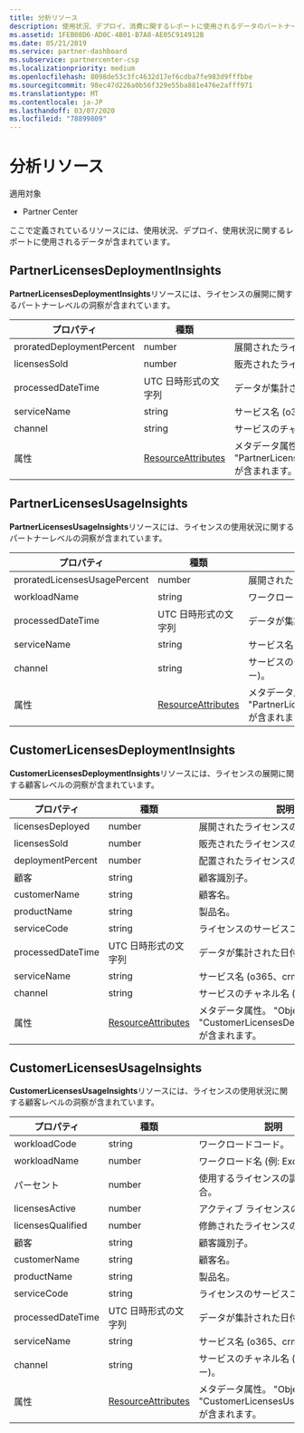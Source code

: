 ```yaml
---
title: 分析リソース
description: 使用状況、デプロイ、消費に関するレポートに使用されるデータのパートナーセンターリソース。
ms.assetid: 1FEB08D6-AD0C-4B01-B7A8-AE05C914912B
ms.date: 05/21/2019
ms.service: partner-dashboard
ms.subservice: partnercenter-csp
ms.localizationpriority: medium
ms.openlocfilehash: 8098de53c3fc4632d17ef6cdba7fe983d9fffbbe
ms.sourcegitcommit: 98ec47d226a0b56f329e55ba881e476e2afff971
ms.translationtype: MT
ms.contentlocale: ja-JP
ms.lasthandoff: 03/07/2020
ms.locfileid: "78899809"
---
```

# <a name="analytics-resources"></a>分析リソース

適用対象

- Partner Center

ここで定義されているリソースには、使用状況、デプロイ、使用状況に関するレポートに使用されるデータが含まれています。

## <a name="partnerlicensesdeploymentinsights"></a>PartnerLicensesDeploymentInsights

**PartnerLicensesDeploymentInsights**リソースには、ライセンスの展開に関するパートナーレベルの洞察が含まれています。

| プロパティ                  | 種類                                                           | 説明                                                                         |
|---------------------------|----------------------------------------------------------------|-------------------------------------------------------------------------------------|
| proratedDeploymentPercent | number                                                         | 展開されたライセンスの割合。                                                |
| licensesSold              | number                                                         | 販売されたライセンスの数。                                                        |
| processedDateTime         | UTC 日時形式の文字列                                 | データが集計された日付と時刻。                                     |
| serviceName               | string                                                         | サービス名 (o365、crm など)。                                                  |
| channel                   | string                                                         | サービスのチャネル名 (例: リセラー)。                                    |
| 属性                | [ResourceAttributes](utility-resources.md#resourceattributes) | メタデータ属性。 "ObjectType": "PartnerLicensesDeploymentInsights" が含まれます。 |

## <a name="partnerlicensesusageinsights"></a>PartnerLicensesUsageInsights

**PartnerLicensesUsageInsights**リソースには、ライセンスの使用状況に関するパートナーレベルの洞察が含まれています。

| プロパティ                     | 種類                                                           | 説明                                                                    |
|------------------------------|----------------------------------------------------------------|--------------------------------------------------------------------------------|
| proratedLicensesUsagePercent | number                                                         | 展開されたライセンスの割合。                                           |
| workloadName                 | string                                                         | ワークロード名 (例: exchange)。                                             |
| processedDateTime            | UTC 日時形式の文字列                                 | データが集計された日付と時刻。                                |
| serviceName                  | string                                                         | サービス名 (o365、crm など)。                                             |
| channel                      | string                                                         | サービスのチャネル名 (例: リセラー)。                               |
| 属性                   | [ResourceAttributes](utility-resources.md#resourceattributes) | メタデータ属性。 "ObjectType": "PartnerLicensesUsageInsights" が含まれます。 |

## <a name="customerlicensesdeploymentinsights"></a>CustomerLicensesDeploymentInsights

**CustomerLicensesDeploymentInsights**リソースには、ライセンスの展開に関する顧客レベルの洞察が含まれています。

| プロパティ          | 種類                                                           | 説明                                                                          |
|-------------------|----------------------------------------------------------------|--------------------------------------------------------------------------------------|
| licensesDeployed  | number                                                         | 展開されたライセンスの数。                                                     |
| licensesSold      | number                                                         | 販売されたライセンスの数。                                                         |
| deploymentPercent | number                                                         | 配置されたライセンスの調整された割合。                                        |
| 顧客        | string                                                         | 顧客識別子。                                                             |
| customerName      | string                                                         | 顧客名。                                                                   |
| productName       | string                                                         | 製品名。                                                                    |
| serviceCode       | string                                                         | ライセンスのサービスコード。                                                     |
| processedDateTime | UTC 日時形式の文字列                                 | データが集計された日付と時刻。                                      |
| serviceName       | string                                                         | サービス名 (o365、crm など)。                                                   |
| channel           | string                                                         | サービスのチャネル名 (例: リセラー)。                                     |
| 属性        | [ResourceAttributes](utility-resources.md#resourceattributes) | メタデータ属性。 "ObjectType": "CustomerLicensesDeploymentInsights" が含まれます。 |

## <a name="customerlicensesusageinsights"></a>CustomerLicensesUsageInsights

**CustomerLicensesUsageInsights**リソースには、ライセンスの使用状況に関する顧客レベルの洞察が含まれています。

| プロパティ          | 種類                                                           | 説明                                                                     |
|-------------------|----------------------------------------------------------------|---------------------------------------------------------------------------------|
| workloadCode      | string                                                         | ワークロードコード。                                                              |
| workloadName      | number                                                         | ワークロード名 (例: Exchange)。                                              |
| パーセント      | number                                                         | 使用するライセンスの調整された割合。                                       |
| licensesActive    | number                                                         | アクティブ ライセンスの数です。                                                  |
| licensesQualified | number                                                         | 修飾されたライセンスの数。                                               |
| 顧客        | string                                                         | 顧客識別子。                                                        |
| customerName      | string                                                         | 顧客名。                                                              |
| productName       | string                                                         | 製品名。                                                               |
| serviceCode       | string                                                         | ライセンスのサービスコード。                                                |
| processedDateTime | UTC 日時形式の文字列                                 | データが集計された日付と時刻。                                 |
| serviceName       | string                                                         | サービス名 (o365、crm など)。                                              |
| channel           | string                                                         | サービスのチャネル名 (例: リセラー)。                                |
| 属性        | [ResourceAttributes](utility-resources.md#resourceattributes) | メタデータ属性。 "ObjectType": "CustomerLicensesUsageInsights" が含まれます。 |